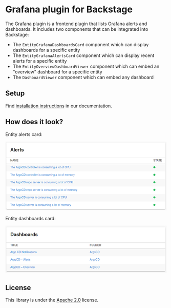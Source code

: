 # Grafana plugin for Backstage

The Grafana plugin is a frontend plugin that lists Grafana alerts and dashboards. It includes two components that can be integrated into Backstage:

* The `EntityGrafanaDashboardsCard` component which can display dashboards for a specific entity
* The `EntityGrafanaAlertsCard` component which can display recent alerts for a specific entity
* The `EntityOverviewDashboardViewer` component which can embed an "overview" dashboard for a specific entity
* The `DashboardViewer` component which can embed any dashboard

## Setup

Find [installation instructions](./docs/index.md#installation) in our documentation.

## How does it look?

Entity alerts card:

![Alerts card](./docs/alerts_card.png)

Entity dashboards card:

![Dashboards card](./docs/dashboards_card.png)

## License

This library is under the [Apache 2.0](LICENSE) license.
